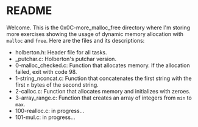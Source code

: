 # README

Welcome. This is the 0x0C-more_malloc_free directory where I'm storing more exercises showing the usage of dynamic memory allocation with `malloc` and `free`. Here are the files and its descriptions:

 - holberton.h: Header file for all tasks.
 - _putchar.c: Holberton's putchar version.
 - 0-malloc_checked.c: Function that allocates memory. If the allocation failed, exit with code 98. 
 - 1-string_nconcat.c: Function that concatenates the first string with the first `n` bytes of the second string.
 - 2-calloc.c: Function that allocates memory and initializes with zeroes.
 - 3-array_range.c: Function that creates an array of integers from `min` to `max`.
 - 100-realloc.c: in progress...
 - 101-mul.c: in progress...